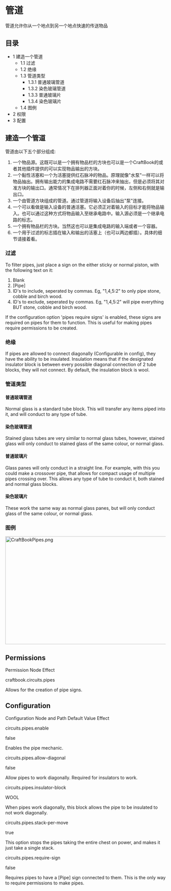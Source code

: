 # 管道 

管道允许你从一个地点到另一个地点快速的传送物品

## 目录

  * 1 建造一个管道
    * 1.1 过滤
    * 1.2 绝缘
    * 1.3 管道类型
      * 1.3.1 普通玻璃管道
      * 1.3.2 染色玻璃管道
      * 1.3.3 普通玻璃片
      * 1.3.4 染色玻璃片
    * 1.4 图例
  * 2 权限
  * 3 配置

##  建造一个管道

管道由以下五个部分组成:

  1. 一个物品源。这既可以是一个拥有物品栏的方块也可以是一个CraftBook的或者其他插件提供的可以实现物品输出的方块。 
  2. 一个黏性活塞和一个为活塞提供红石脉冲的物品。原理就像"水泵"一样可以将物品抽出。拥有输出能力的集成电路不需要红石脉冲来抽出，但是必须将其对准方块的输出口。通常情况下在排列器正面对着你的时候，左侧和右侧就是输出口。 
  3. 一个由管道方块组成的管道。通过管道将输入设备后抽出"泵"连接。 
  4. 一个可以看做是输入设备的普通活塞。它必须正对着输入的目标才能将物品输入。也可以通过这种方式将物品输入至继承电路中。输入源必须是一个继承电路的标志。 
  5. 一个拥有物品栏的方块。当然这也可以是集成电路的输入端或者一个容器。 
  6. 一个用于过滤的标志插在输入和输出的活塞上（也可以两边都插）。具体的细节请接着看。 

###  过滤

To filter pipes, just place a sign on the either sticky or normal piston, with
the following text on it:

  1. Blank 
  2. [Pipe] 
  3. ID's to include, seperated by commas. Eg, "1,4,5:2" to only pipe stone, cobble and birch wood. 
  4. ID's to exclude, seperated by commas. Eg, "1,4,5:2" will pipe everything BUT stone, cobble and birch wood. 

If the configuration option 'pipes require signs' is enabled, these signs are
required on pipes for them to function. This is useful for making pipes
require permissions to be created.

###  绝缘

If pipes are allowed to connect diagonally (Configurable in config), they have
the ability to be insulated. Insulation means that if the designated insulator
block is between every possible diagonal connection of 2 tube blocks, they
will not connect. By default, the insulation block is wool.

###  管道类型

####  普通玻璃管道

Normal glass is a standard tube block. This will transfer any items piped into
it, and will conduct to any type of tube.

####  染色玻璃管道

Stained glass tubes are very similar to normal glass tubes, however, stained
glass will only conduct to stained glass of the same colour, or normal glass.

####  普通玻璃片

Glass panes will only conduct in a straight line. For example, with this you
could make a crossover pipe, that allows for compact usage of multiple pipes
crossing over. This allows any type of tube to conduct it, both stained and
normal glass blocks.

####  染色玻璃片

These work the same way as normal glass panes, but will only conduct glass of
the same colour, or normal glass.

###  图例

<img alt="CraftBookPipes.png" src="http://wiki.sk89q.com/wiki/File:CraftBookPipes.png" width="732" height="338">

##  Permissions

Permission Node  Effect

craftbook.circuits.pipes

Allows for the creation of pipe signs.

##  Configuration

Configuration Node and Path  Default Value  Effect

circuits.pipes.enable

false

Enables the pipe mechanic.

circuits.pipes.allow-diagonal

false

Allow pipes to work diagonally. Required for insulators to work.

circuits.pipes.insulator-block

WOOL

When pipes work diagonally, this block allows the pipe to be insulated to not
work diagonally.

circuits.pipes.stack-per-move

true

This option stops the pipes taking the entire chest on power, and makes it
just take a single stack.

circuits.pipes.require-sign

false

Requires pipes to have a [Pipe] sign connected to them. This is the only way
to require permissions to make pipes.

